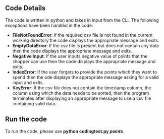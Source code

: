 ## Code Details
The code is written in python and takes in input from the CLI. The following exceptions have been handled in the code:
* **FileNotFoundError**: If the required csv file is not found in the current working directory the code displays the appropriate message and exits.
* **EmptyDataError**: If the csv file is present but does not contain any data then the code displays the appropriate message and exits.
* **Negative Input**: If the user inputs negative value of points that the shopper can use then the code displays the appropriate message and exits.
* **IndexError**: If the user forgets to provide the points which they want to spend then the ode displays the appropriate message asking for a valid input and exits.
* **KeyError**: If the csv file does not contain the timestamp column, the column using which the data needs to be sorted, then the program terminates after displaying an appropriate message to use a csv file containing valid data.
 
## Run the code
To run the code, please use **python codingtest.py <em>points</em>**.

